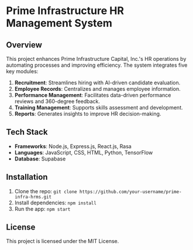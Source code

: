 # Prime Infrastructure HR Management System

## Overview

This project enhances Prime Infrastructure Capital, Inc.'s HR operations by automating processes and improving efficiency. The system integrates five key modules:

1. **Recruitment**: Streamlines hiring with AI-driven candidate evaluation.
2. **Employee Records**: Centralizes and manages employee information.
3. **Performance Management**: Facilitates data-driven performance reviews and 360-degree feedback.
4. **Training Management**: Supports skills assessment and development.
5. **Reports**: Generates insights to improve HR decision-making.

## Tech Stack

- **Frameworks**: Node.js, Express.js, React.js, Rasa
- **Languages**: JavaScript, CSS, HTML, Python, TensorFlow
- **Database**: Supabase

## Installation

1. Clone the repo: `git clone https://github.com/your-username/prime-infra-hrms.git`
2. Install dependencies: `npm install`
3. Run the app: `npm start`

## License

This project is licensed under the MIT License.

